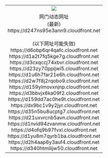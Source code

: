 ﻿<table>
  <tr></tr>
  <tr><td colspan=2 align=center><img src="https://d247ns95e3ann9.cloudfront.net/Up/oGate.jpg" /></td></tr>
  <tr><td colspan=2 align=center>网门动态网址<br/>(最新)
<br>https://d247ns95e3ann9.cloudfront.net
<br/><br/>(以下网址可能失效)
<br>https://d6obp6qr4qafc.cloudfront.net
<br>https://d1a2t7fq5kge7g.cloudfront.net
<br>https://d3cxqccj74xbvr.cloudfront.net
<br>https://d23zy70ppijwi5.cloudfront.net
<br>https://d1u6h7far21e6h.cloudfront.net
<br>https://d2w7f8j2rqobo9.cloudfront.net
<br>https://d159ylmovxnjnp.cloudfront.net
<br>https://d3bbvjx6ka09f2.cloudfront.net
<br>https://d159dd7ac0he9t.cloudfront.net
<br>https://dx9bc1v9y2jyr.cloudfront.net
<br>https://d35n5bu8ucptg7.cloudfront.net
<br>https://d21uxvrcnb5avn.cloudfront.net
<br>https://d1nvid94zvanmw.cloudfront.net
<br>https://d4ofq9b97fvxl.cloudfront.net
<br>https://d1yu8m7qyrb1ba.cloudfront.net
<br>https://d2h4aap6y3auf4.cloudfront.net
<br>https://d340htmilijw50.cloudfront.net
    </td>
  </tr>
</table>
